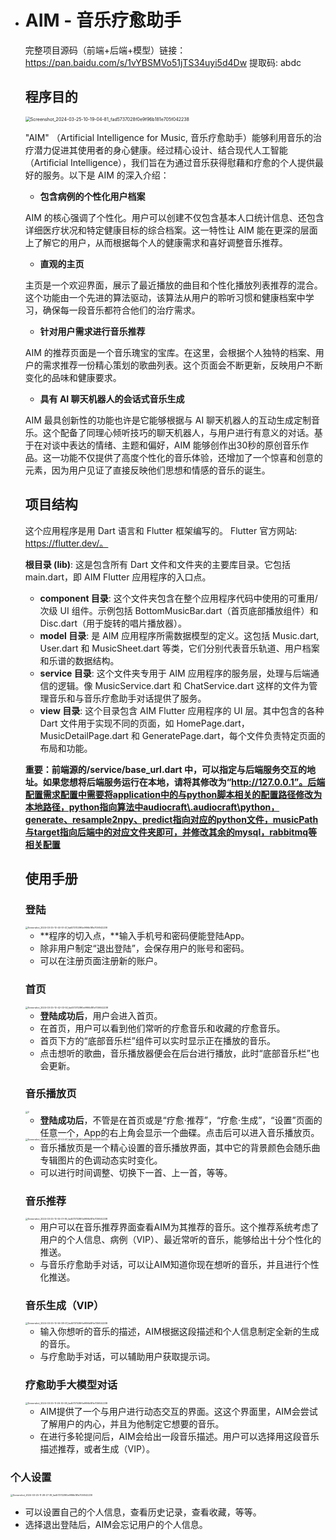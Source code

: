 - # AIM - 音乐疗愈助手

  完整项目源码（前端+后端+模型）链接： https://pan.baidu.com/s/1vYBSMVo51jTS34uyi5d4Dw 提取码: abdc

  ## **程序目的**

  <img src="pics\Screenshot_2024-03-25-10-19-04-81_fad5737028f0e9f96b181e705f042238.jpg" alt="Screenshot_2024-03-25-10-19-04-81_fad5737028f0e9f96b181e705f042238" style="zoom: 50%;" />

  "AIM" （Artificial Intelligence for Music, 音乐疗愈助手）能够利用音乐的治疗潜力促进其使用者的身心健康。经过精心设计、结合现代人工智能（Artificial Intelligence），我们旨在为通过音乐获得慰藉和疗愈的个人提供最好的服务。以下是 AIM 的深入介绍：

  - **包含病例的个性化用户档案**

  AIM 的核心强调了个性化。用户可以创建不仅包含基本人口统计信息、还包含详细医疗状况和特定健康目标的综合档案。这一特性让 AIM 能在更深的层面上了解它的用户，从而根据每个人的健康需求和喜好调整音乐推荐。

  - **直观的主页**

  主页是一个欢迎界面，展示了最近播放的曲目和个性化播放列表推荐的混合。这个功能由一个先进的算法驱动，该算法从用户的聆听习惯和健康档案中学习，确保每一段音乐都符合他们的治疗需求。

  - **针对用户需求进行音乐推荐**

  AIM 的推荐页面是一个音乐瑰宝的宝库。在这里，会根据个人独特的档案、用户的需求推荐一份精心策划的歌曲列表。这个页面会不断更新，反映用户不断变化的品味和健康要求。

  - **具有 AI 聊天机器人的会话式音乐生成**

  AIM 最具创新性的功能也许是它能够根据与 AI 聊天机器人的互动生成定制音乐。这个配备了同理心倾听技巧的聊天机器人，与用户进行有意义的对话。基于在对谈中表达的情绪、主题和偏好，AIM 能够创作出30秒的原创音乐作品。这一功能不仅提供了高度个性化的音乐体验，还增加了一个惊喜和创意的元素，因为用户见证了直接反映他们思想和情感的音乐的诞生。

  ## **项目结构**

  这个应用程序是用 Dart 语言和 Flutter 框架编写的。 Flutter 官方网站: https://flutter.dev/。

  **根目录 (lib)**: 这是包含所有 Dart 文件和文件夹的主要库目录。它包括 main.dart，即 AIM Flutter 应用程序的入口点。

  - **component 目录**: 这个文件夹包含在整个应用程序代码中使用的可重用/次级 UI 组件。示例包括 BottomMusicBar.dart（首页底部播放组件）和 Disc.dart（用于旋转的唱片播放器）。
  - **model 目录**: 是 AIM 应用程序所需数据模型的定义。这包括 Music.dart, User.dart 和 MusicSheet.dart 等类，它们分别代表音乐轨道、用户档案和乐谱的数据结构。
  - **service 目录**: 这个文件夹专用于 AIM 应用程序的服务层，处理与后端通信的逻辑。像 MusicService.dart 和 ChatService.dart 这样的文件为管理音乐和与音乐疗愈助手对话提供了服务。
  - **view 目录**: 这个目录包含 AIM Flutter 应用程序的 UI 层。其中包含的各种 Dart 文件用于实现不同的页面，如 HomePage.dart，MusicDetailPage.dart 和 GeneratePage.dart，每个文件负责特定页面的布局和功能。

  **重要：前端源的/service/base_url.dart 中，可以指定与后端服务交互的地址。如果您想将后端服务运行在本地，请将其修改为“http://127.0.0.1”。后端配置需求配置中需要将application中的与python脚本相关的配置路径修改为本地路径，python指向算法中audiocraft\.audiocraft\python，generate、resample2npy、predict指向对应的python文件，musicPath与target指向后端中的对应文件夹即可，并修改其余的mysql，rabbitmq等相关配置**

  ## 使用手册

  ### 登陆

  <img src="pics\Screenshot_2024-03-25-10-40-51-47_fad5737028f0e9f96b181e705f042238.jpg" alt="Screenshot_2024-03-25-10-40-51-47_fad5737028f0e9f96b181e705f042238" style="zoom:25%;" />

  - **程序的切入点，**输入手机号和密码便能登陆App。
  - 除非用户制定“退出登陆”，会保存用户的账号和密码。
  - 可以在注册页面注册新的账户。

  ### 首页

  <img src="pics\Screenshot_2024-03-25-10-42-03-50_fad5737028f0e9f96b181e705f042238.jpg" alt="Screenshot_2024-03-25-10-42-03-50_fad5737028f0e9f96b181e705f042238" style="zoom:25%;" />

  - **登陆成功后**，用户会进入首页。
  - 在首页，用户可以看到他们常听的疗愈音乐和收藏的疗愈音乐。
  - 首页下方的“底部音乐栏”组件可以实时显示正在播放的音乐。
  - 点击想听的歌曲，音乐播放器便会在后台进行播放，此时“底部音乐栏”也会更新。

  ### 音乐播放页

  <img src="pics\2.jpg" alt="2" style="zoom:25%;" />

  - **登陆成功后**，不管是在首页或是“疗愈·推荐”，“疗愈·生成”，“设置”页面的任意一个，App的右上角会显示一个曲碟。点击后可以进入音乐播放页。

  <img src="pics\Screenshot_2024-03-25-10-47-03-97_fad5737028f0e9f96b181e705f042238.jpg" alt="Screenshot_2024-03-25-10-47-03-97_fad5737028f0e9f96b181e705f042238" style="zoom:25%;" />

  - 音乐播放页是一个精心设置的音乐播放界面，其中它的背景颜色会随乐曲专辑图片的色调动态实时变化。
  - 可以进行时间调整、切换下一首、上一首，等等。

  ### 音乐推荐

  <img src="C:\D\Git\music_therapy-master\pics\Screenshot_2024-03-25-10-55-01-95_fad5737028f0e9f96b181e705f042238.jpg" alt="Screenshot_2024-03-25-10-55-01-95_fad5737028f0e9f96b181e705f042238" style="zoom:25%;" />

  - 用户可以在音乐推荐界面查看AIM为其推荐的音乐。这个推荐系统考虑了用户的个人信息、病例（VIP）、最近常听的音乐，能够给出十分个性化的推送。
  - 与音乐疗愈助手对话，可以让AIM知道你现在想听的音乐，并且进行个性化推送。

  ### 音乐生成（VIP）

  <img src="pics\Screenshot_2024-03-25-10-56-38-07_fad5737028f0e9f96b181e705f042238.jpg" alt="Screenshot_2024-03-25-10-56-38-07_fad5737028f0e9f96b181e705f042238" style="zoom:25%;" />

  - 输入你想听的音乐的描述，AIM根据这段描述和个人信息制定全新的生成的音乐。
  - 与疗愈助手对话，可以辅助用户获取提示词。

  ### 疗愈助手大模型对话

  <img src="pics\Screenshot_2024-03-25-11-26-30-38_fad5737028f0e9f96b181e705f042238.jpg" alt="Screenshot_2024-03-25-11-26-30-38_fad5737028f0e9f96b181e705f042238" style="zoom:25%;" />

  - AIM提供了一个与用户进行动态交互的界面。这这个界面里，AIM会尝试了解用户的内心，并且为他制定它想要的音乐。
  - 在进行多轮提问后，AIM会给出一段音乐描述。用户可以选择用这段音乐描述推荐，或者生成（VIP）。

### 个人设置

<img src="pics\Screenshot_2024-03-25-11-28-27-39_fad5737028f0e9f96b181e705f042238.jpg" alt="Screenshot_2024-03-25-11-28-27-39_fad5737028f0e9f96b181e705f042238" style="zoom:25%;" />

- 可以设置自己的个人信息，查看历史记录，查看收藏，等等。
- 选择退出登陆后，AIM会忘记用户的个人信息。
